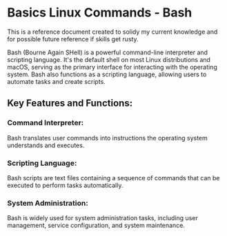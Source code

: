 # Basics Linux Commands - Bash
This is a reference document created to solidy my current knowledge and for possible future reference if skills get rusty.

Bash (Bourne Again SHell) is a powerful command-line interpreter and scripting language. It's the default shell on most Linux distributions and macOS, serving as the primary interface for interacting with the operating system. Bash also functions as a scripting language, allowing users to automate tasks and create scripts. 
## Key Features and Functions:
### Command Interpreter:
Bash translates user commands into instructions the operating system understands and executes. 
### Scripting Language:
Bash scripts are text files containing a sequence of commands that can be executed to perform tasks automatically. 
### System Administration:
Bash is widely used for system administration tasks, including user management, service configuration, and system maintenance. 
